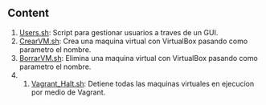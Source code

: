 ## Content

1. [Users.sh](scripts/Users.sh): Script para gestionar usuarios a traves de un GUI.
1. [CrearVM.sh](scripts/CrearVM.sh): Crea una maquina virtual con VirtualBox pasando como parametro el nombre.
1. [BorrarVM.sh](scripts/BorrarVM.sh): Elimina una maquina virtual con VirtualBox pasando como parametro el nombre.
2. 1. [Vagrant_Halt.sh](scripts/Vagrant_Halt.sh): Detiene todas las maquinas virtuales en ejecucion por medio de Vagrant.